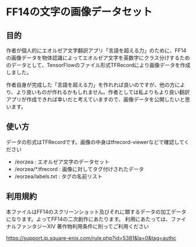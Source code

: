 # FF14の文字の画像データセット
## 目的
作者が個人的にエオルゼア文字翻訳アプリ「言語を超える力」のために、FF14の画像データを物体認識によってエオルゼア文字を英数字にクラス分けするためのデータとして、TensorFlowのファイル形式TFRecordにより画像データを作成しました。

作者自身が完成した「言語を超える力」を作れれば良いのですが、他の方により、より良いものが作れるかもしれません。作者としては私よりもより良い翻訳アプリが作成できれば幸いだと考えていますので、画像データを公開したいと思います。

## 使い方
データの形式はTFRecordです。画像の中身はtfrecord-viewerなどで確認してください

- /eorzea : エオルゼア文字のデータセット
- /eorzea/*.tfrecord : 画像に対してタグ付けされたデータ
- /eorzea/labels.txt : タグの名前リスト

## 利用規約
本ファイルはFF14のスクリーンショット及びそれに類するデータの加工データになります。よってFF14の二次創作にあたります。
利用にあたっては、ファイナルファンタジーXIV 著作物利用条件に則ってご利用ください

https://support.jp.square-enix.com/rule.php?id=5381&la=0&tag=authc